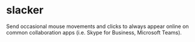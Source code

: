 # slacker
 Send occasional mouse movements and clicks to always appear online on common collaboration apps (i.e. Skype for Business, Microsoft Teams).
